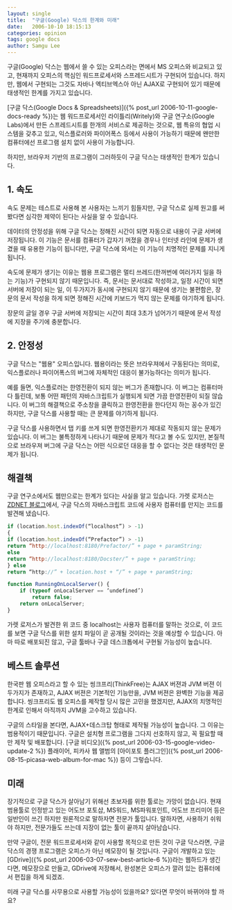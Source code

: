 ```yaml
---
layout: single
title:  "구글(Google) 닥스의 한계와 미래"
date:   2006-10-10 18:15:13
categories: opinion
tags: google docs
author: Samgu Lee
---
```

구글(Google) 닥스는 웹에서 쓸 수 있는 오피스라는 면에서 MS 오피스와 비교되고 있고, 현재까지 오피스의 핵심인 워드프로세서와 스프레드시트가 구현되어 있습니다. 하지만, 웹에서 구현되는 그것도 자바나 엑티브엑스아 아닌 AJAX로 구현되어 있기 때문에 태생적인 한계를 가지고 있습니다.

[구글 닥스(Google Docs & Spreadsheets)]({% post_url 2006-10-11-google-docs-ready %})는 웹 워드프로세서인 라이틀리(Writely)와 구글 연구소(Google Labs)에서 만든 스프레드시트를 한개의 서비스로 제공하는 것으로, 웹 특유의 협업 시스템을 갖추고 있고, 익스플로러와 파이어폭스 등에서 사용이 가능하기 때문에 왠만한 컴퓨터에선 프로그램 설치 없이 사용이 가능합니다.

하지만, 브라우저 기반의 프로그램이 그러하듯이 구글 닥스는 태생적인 한계가 있습니다.

## 1. 속도

속도 문제는 테스트로 사용해 본 사용자는 느끼기 힘들지만, 구글 닥스로 실제 원고를 써 봤다면 심각한 제약이 된다는 사실을 알 수 있습니다.

데이터의 안정성을 위해 구글 닥스는 정해진 시간이 되면 자동으로 내용이 구글 서버에 저장됩니다. 이 기능은 문서를 컴퓨터가 갑자기 꺼졌을 경우나 인터넷 라인에 문제가 생겼을 때 유용한 기능이 됩니다만, 구글 닥스에 와서는 이 기능이 치명적인 문제를 지니게 됩니다.

속도에 문제가 생기는 이유는 웹용 프로그램은 멀티 쓰레드(한꺼번에 여러가지 일을 하는 기능)가 구현되지 않기 때문입니다. 즉, 문서는 문서대로 작성하고, 일정 시간이 되면 서버에 저장이 되는 일, 이 두가지가 동시에 구현되지 않기 때문에 생기는 불편함은, 장문의 문서 작성을 하게 되면 정해진 시간에 키보드가 먹지 않는 문제를 야기하게 됩니다.

장문의 글일 경우 구글 서버에 저장되는 시간이 최대 3초가 넘어가기 때문에 문서 작성에 지장을 주기에 충분합니다.

## 2. 안정성

구글 닥스는 "웹용" 오피스입니다. 웹용이라는 뜻은 브라우져에서 구동된다는 의미로, 익스플로러나 파이어폭스의 버그에 자체적인 대응이 불가능하다는 의미가 됩니다.

예를 들면, 익스플로러는 한영전환이 되지 않는 버그가 존재합니다. 이 버그는 컴퓨터마다 틀린데, 보통 어떤 패턴의 자바스크립트가 실행되게 되면 가끔 한영전환이 되질 않습니다. 이 버그의 해결책으로 주소창을 클릭하고 한영전환을 한다던지 하는 꽁수가 있긴 하지만, 구글 닥스를 사용할 때는 큰 문제를 야기하게 됩니다.

구글 닥스를 사용하면서 탭 키를 쓰게 되면 한영전환키가 제대로 작동되지 않는 문제가 있습니다. 이 버그는 불특정하게 나타나기 때문에 문제가 적다고 볼 수도 있지만, 본질적으로 브라우져 버그에 구글 닥스는 어떤 식으로던 대응을 할 수 없다는 것은 태생적인 문제가 됩니다.

## 해결책

구글 연구소에서도 웹만으로는 한계가 있다는 사실을 알고 있습니다. 가렛 로저스는 [ZDNET 블로그](http://blogs.zdnet.com/Google/?p=356)에서, 구글 닥스의 자바스크립트 코드에 사용자 컴퓨터를 만지는 코드를 발견해 냈습니다.

```javascript
if (location.host.indexOf(“localhost”) > -1)
{
if (location.host.indexOf(“Prefactor”) > -1)
return “http://localhost:8180/Prefactor/” + page + paramString;
else
return “http://localhost:8180/Docster/” + page + paramString;
} else
return “http://” + location.host + “/” + page + paramString;

function RunningOnLocalServer() {
    if (typeof onLocalServer == ‘undefined’) 
        return false; 
    return onLocalServer; 
}
```

가렛 로저스가 발견한 위 코드 중 localhost는 사용자 컴퓨터를 말하는 것으로, 이 코드를 보면 구글 닥스를 위한 설치 파일이 곧 공개될 것이라는 것을 예상할 수 있습니다. 아마 따로 배포되진 않고, 구글 툴바나 구글 데스크톱에서 구현될 가능성이 높습니다.

## 베스트 솔루션

한국판 웹 오피스라고 할 수 있는 씽크프리(ThinkFree)는 AJAX 버젼과 JVM 버젼 이 두가지가 존재하고, AJAX 버젼은 기본적인 기능만을, JVM 버젼은 완벽한 기능을 제공합니다. 씽크프리도 웹 오피스를 제작할 당시 많은 고민을 했겠지만, AJAX의 치명적인 한계로 인해서 아직까지 JVM을 고수하고 있습니다.

구글의 스타일을 본다면, AJAX+데스크탑 형태로 제작될 가능성이 높습니다. 그 이유는 범용적이기 때문입니다. 구글은 설치형 프로그램을 그다지 선호하지 않고, 꼭 필요할 때만 제작 및 배포합니다. [구글 비디오]({% post_url 2006-03-15-google-video-update-2 %}) 플래이어, 피카사 웹 앨범의 [아이포토 플러그인]({% post_url 2006-08-15-picasa-web-album-for-mac %}) 등이 그렇습니다.

## 미래

장기적으로 구글 닥스가 살아남기 위해선 초보자를 위한 툴로는 가망이 없습니다. 현재 범용툴로 인정받고 있는 어도브 포토샵, MS워드, MS파워포인트, 어도브 프리미어 등은 일반인이 쓰긴 하지만 원론적으로 말하자면 전문가 툴입니다. 말하자면, 사용하기 쉬워야 하지만, 전문가들도 쓰는데 지장이 없는 툴이 끝까지 살아남습니다.

만약 구글이, 전문 워드프로세서와 같이 사용할 목적으로 만든 것이 구글 닥스라면, 구글 닥스의 경쟁 프로그램은 오피스가 아닌 메모장이 될 것입니다. 구글이 개발하고 있는 [GDrive]({% post_url 2006-03-07-sew-best-article-6 %})라는 웹하드가 생긴다면, 메모장으로 만들고, GDrive에 저장해서, 완성본은 오피스가 깔려 있는 컴퓨터에서 편집을 하게 되겠죠.

미래 구글 닥스를 사무용으로 사용할 가능성이 있을까요? 있다면 무엇이 바뀌어야 할 까요?
